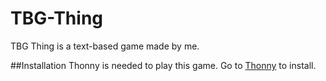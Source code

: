 # TBG-Thing
TBG Thing is a text-based game made by me.

##Installation
Thonny is needed to play this game. Go to [Thonny](https://thonny.org/) to install.
